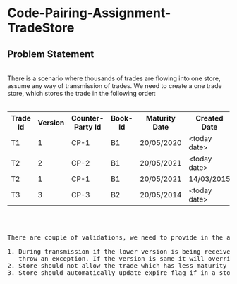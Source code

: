 # Code-Pairing-Assignment-TradeStore
<html>
<body>
<h2>Problem Statement</h2><br/>
There is a scenario where thousands of trades are flowing into one store, assume any way of transmission of trades. We need to create a one trade store, which stores the trade in the following order:<br/><br/>

<table>
<tr>
<th>Trade Id</th>
<th>Version</th>
<th>Counter-Party Id</th>
<th>Book-Id</th>
<th>Maturity Date</th>
<th>Created Date</th>
<th>Expired</th>
</tr>
<tr>
<td>T1</td>
<td>1</td>
<td>CP-1</td>
<td>B1</td>
<td>20/05/2020</td>
<td>&lt;today date&gt;</td>
<td>N</td>
</tr>
<tr>
<td>T2</td>
<td>2</td>
<td>CP-2</td>
<td>B1</td>
<td>20/05/2021</td>
<td>&lt;today date&gt;</td>
<td>N</td>
</tr>
<tr>
<td>T2</td>
<td>1</td>
<td>CP-1</td>
<td>B1</td>
<td>20/05/2021</td>
<td>14/03/2015</td>
<td>N</td>
</tr>
<tr>
<td>T3</td>
<td>3</td>
<td>CP-3</td>
<td>B2</td>
<td>20/05/2014</td>
<td>&lt;today date&gt;</td>
<td>Y</td>
</tr>
</table>
<br/><br/>
<pre>
There are couple of validations, we need to provide in the above assignment:<br/>
1. During transmission if the lower version is being received by the store it will reject the trade and
   throw an exception. If the version is same it will override the existing record.
2. Store should not allow the trade which has less maturity date then today date.
3. Store should automatically update expire flag if in a store the trade crosses the maturity date.
</pre>
</body>
</html>
